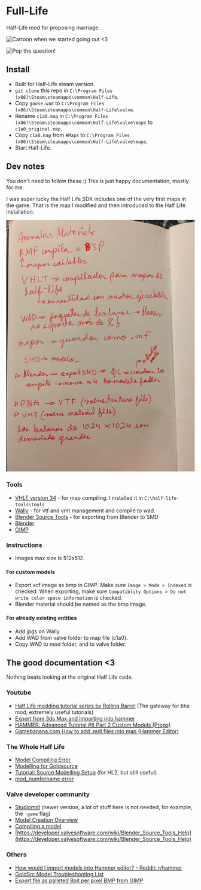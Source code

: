# Full-Life

Half-Life mod for proposing marriage.

![Cartoon when we started going out <3](screenshot1.png)

![Pop the question!](screenshot2.png)

## Install

- Built for Half-Life steam version.
- `git clone` this repo in `C:\Program Files (x86)\Steam\steamapps\common\Half-Life`.
- Copy `goose.wad` to `C:\Program Files (x86)\Steam\steamapps\common\Half-Life\valve`.
- Rename `c1a0.map` in `C:\Program Files (x86)\Steam\steamapps\common\Half-Life\valve\maps` to `c1a0_original.map`.
- Copy `c1a0.map` from `#Maps` to `C:\Program Files (x86)\Steam\steamapps\common\Half-Life\valve\maps`.
- Start Half-Life.

## Dev notes

You don't need to follow these :) This is just happy documentation, mostly for me.

I was super lucky the Half Life SDK includes one of the very first maps in the game. That is the map I modified and then introduced to the Half Life installation.

![I like paper](handwritten_docs.jpg)

### Tools

- [VHLT version 34](https://sites.google.com/site/gshltools/compiler-tools) - for map compiling. I installed it in `C:\half-life-tools\tools`
- [Wally](https://valvedev.info/tools/wally/) - for vtf and vmt management and compile to wad.
- [Blender Source Tools](https://developer.valvesoftware.com/wiki/Blender_Source_Tools) - for exporting from Blender to SMD
- [Blender](https://www.blender.org/)
- [GIMP](https://www.gimp.org/)

### Instructions

- Images max size is 512x512.

#### For custom models

- Export xcf image as bmp in GIMP. Make sure `Image > Mode > Indexed` is checked. When exporting, make sure `Compatiblity Options > Do not write color space information` is checked.
- Blender material should be named as the bmp image.

#### For already existing entities

- Add jpgs on Wally.
- Add WAD from valve folder to map file (c1a0).
- Copy WAD to mod folder, and to valve folder.

## The good documentation <3

Nothing beats looking at the original Half Life code.

### Youtube

- [Half Life modding tutorial series by Rolling Barrel](https://www.youtube.com/watch?v=ZcKyLVHOdkY) (The gateway for tihs mod, extremely useful tutorials)
- [Export from 3ds Max and importing into hammer](https://www.youtube.com/watch?v=i3geWVa3hT4)
- [HAMMER: Advanced Tutorial #6 Part 2 Custom Models (Props)](https://www.youtube.com/watch?v=Dam1fy5Bi7A)
- [Gamebanana.com How to add .mdl files into map (Hammer Editor)](https://www.youtube.com/watch?v=pe1DOPPritE)

### The Whole Half Life

- [Model Compiling Error](https://twhl.info/thread/view/17115?page=1#post-284066)
- [Modelling for Goldsource](https://twhl.info/wiki/page/Tutorial%3A_Modelling_for_Goldsource)
- [Tutorial: Source Modelling Setup](https://twhl.info/wiki/page/Tutorial%3A_Source_Modelling_Setup) (for HL2, but still useful)
- [mod_numforname error](https://twhl.info/index.php/thread/view/19485)

### Valve developer community

- [Studiomdl](https://developer.valvesoftware.com/wiki/Studiomdl) (newer version, a lot of stuff here is not needed, for example, the `-game` flag)
- [Model Creation Overview](https://developer.valvesoftware.com/wiki/Model_Creation_Overview)
- [Compiling a model](https://developer.valvesoftware.com/wiki/Compiling_a_model)
- [https://developer.valvesoftware.com/wiki/Blender_Source_Tools_Help](https://developer.valvesoftware.com/wiki/Blender_Source_Tools_Help)

### Others

- [How would I import models into Hammer editor? - Reddit: r/hammer](https://www.reddit.com/r/hammer/comments/edlh9x/how_would_i_import_models_into_hammer_editor/)
- [GoldSrc Model Troubleshooting List](http://the303.org/tutorials/gold_mdl_fix.htm)
- [Export file as palleted 8bit per pixel BMP from GIMP](https://superuser.com/questions/678434/export-file-as-palleted-8bit-per-pixel-bmp-from-gimp/678886#:~:text=Yes%2C%20in%20GIMP%20you%20can,it's%20a%20quite%20simple%20operation.&text=8%20bit%20image%20means%20256,palette%20could%20be%20modified%20afterwards.)
